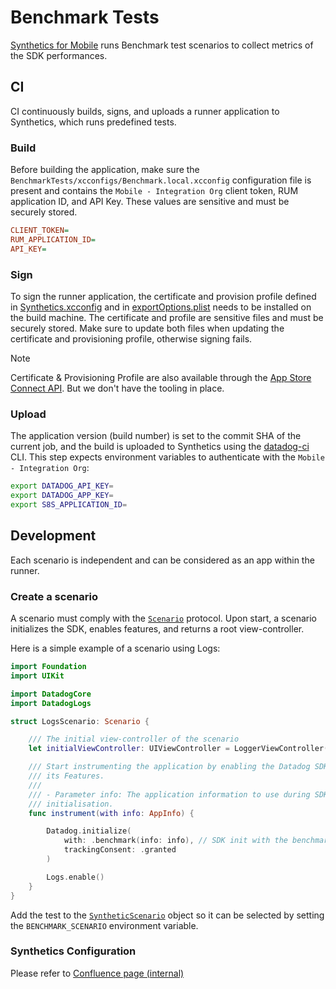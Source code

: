# Benchmark Tests

[Synthetics for Mobile](https://docs.datadoghq.com/mobile_app_testing/) runs Benchmark test scenarios to collect metrics of the SDK performances.


## CI

CI continuously builds, signs, and uploads a runner application to Synthetics, which runs predefined tests.

### Build

Before building the application, make sure the `BenchmarkTests/xcconfigs/Benchmark.local.xcconfig` configuration file is present and contains the `Mobile - Integration Org` client token, RUM application ID, and API Key. These values are sensitive and must be securely stored.

```ini
CLIENT_TOKEN=
RUM_APPLICATION_ID=
API_KEY=
```

### Sign

To sign the runner application, the certificate and provision profile defined in [Synthetics.xcconfig](xcconfigs/Synthetics.xcconfig) and in [exportOptions.plist](exportOptions.plist) needs to be installed on the build machine. The certificate and profile are sensitive files and must be securely stored. Make sure to update both files when updating the certificate and provisioning profile, otherwise signing fails.

> [!NOTE]
> Certificate & Provisioning Profile are also available through the [App Store Connect API](https://developer.apple.com/documentation/appstoreconnectapi). But we don't have the tooling in place.

### Upload

The application version (build number) is set to the commit SHA of the current job, and the build is uploaded to Synthetics using the [datadog-ci](https://github.com/DataDog/datadog-ci) CLI. This step expects environment variables to authenticate with the `Mobile - Integration Org`:

```bash
export DATADOG_API_KEY=
export DATADOG_APP_KEY=
export S8S_APPLICATION_ID=
```

## Development

Each scenario is independent and can be considered as an app within the runner.

### Create a scenario

A scenario must comply with the [`Scenario`](Runner/Scenarios/Scenario.swift) protocol. Upon start, a scenario initializes the SDK, enables features, and returns a root view-controller.

Here is a simple example of a scenario using Logs:
```swift
import Foundation
import UIKit

import DatadogCore
import DatadogLogs

struct LogsScenario: Scenario {

    /// The initial view-controller of the scenario
    let initialViewController: UIViewController = LoggerViewController()

    /// Start instrumenting the application by enabling the Datadog SDK and
    /// its Features.
    ///
    /// - Parameter info: The application information to use during SDK
    /// initialisation.
    func instrument(with info: AppInfo) {

        Datadog.initialize(
            with: .benchmark(info: info), // SDK init with the benchmark configuration
            trackingConsent: .granted
        )

        Logs.enable()
    }
}
```

Add the test to the [`SyntheticScenario`](Runner/Scenarios/SyntheticScenario.swift#L12) object so it can be selected by setting the `BENCHMARK_SCENARIO` environment variable.

### Synthetics Configuration

Please refer to [Confluence page (internal)](https://datadoghq.atlassian.net/wiki/spaces/RUMP/pages/3981476482/Benchmarks+iOS)